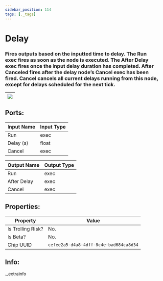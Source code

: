 ```yaml
---
sidebar_position: 114
tags: [._tags]
---
```


# Delay


### Fires outputs based on the inputted time to delay. The Run exec fires as soon as the node is executed. The After Delay exec fires once the input delay duration has completed. After Canceled fires after the delay node’s Cancel exec has been fired. Cancel cancels all current delays running from this node, except for delays scheduled for the next tick.

| ![](https://images-ext-2.discordapp.net/external/MPmIaQzlEPmgGWlgi-WxBBXt0Bjv_zWPkg1y1f_sy3s/https/www.recroomcircuits.com/image/circuit/absolute-value?width=206&height=108) |
|-----|

## Ports:

| Input Name | Input Type |
|-----------|-----------|
| Run | exec |
| Delay (s) | float |
| Cancel | exec |

| Output Name | Output Type |
|-----------|-----------|
| Run | exec |
| After Delay | exec |
| Cancel | exec |

## Properties:

| Property  | Value |
|-------------------|-----------|
| Is Trolling Risk? | No. |
| Is Beta? | No. |
| Chip UUID | `cefee2a5-d4a8-4dff-8c4e-bad684ca8d34` |

## Info:
._extrainfo
